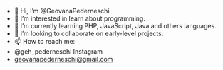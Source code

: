 - 👋 Hi, I’m @GeovanaPederneschi
- 👀 I’m interested in learn about programming.
- 🌱 I’m currently learning PHP, JavaScript, Java and others languages.
- 💞️ I’m looking to collaborate on early-level projects.
- 📫 How to reach me:
-   @geh_pederneschi Instagram
-   geovanapederneschi@gmail.com

<!---
GeovanaPederneschi/GeovanaPederneschi is a ✨ special ✨ repository because its `README.md` (this file) appears on your GitHub profile.
You can click the Preview link to take a look at your changes.
--->
